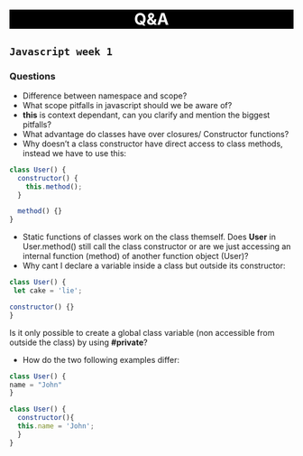<h1 style = "text-align: center;background-color:black; color: white;">Q&A</h1>

## `Javascript week 1`

### Questions

- Difference between namespace and scope?
- What scope pitfalls in javascript should we be aware of?
- **this** is context dependant, can you clarify and mention the biggest pitfalls?
- What advantage do classes have over closures/ Constructor functions?
- Why doesn’t a class constructor have direct access to class methods, instead we have to use this:

```JavaScript
class User() {
  constructor() {
    this.method();
  }

  method() {}
}
```

- Static functions of classes work on the class themself. Does **User** in User.method() still call the class constructor or are we just accessing an internal function (method) of another function object (User)?
- Why cant I declare a variable inside a class but outside its constructor:

```javascript
class User() {
 let cake = 'lie';

constructor() {}
}
```

Is it only possible to create a global class variable (non accessible from outside the class) by using **#private**?

- How do the two following examples differ:

```javascript
class User() {
name = "John"
}
```

```javascript
class User() {
  constructor(){
  this.name = 'John';
  }
}
```
